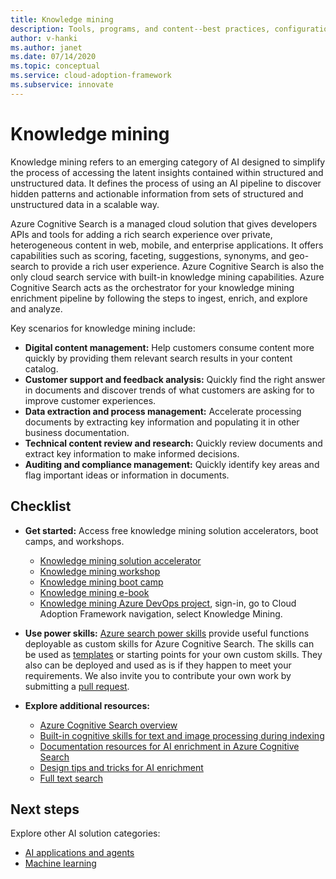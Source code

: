 ```yaml
---
title: Knowledge mining
description: Tools, programs, and content--best practices, configuration templates, and architecture guidance--to simplify adoption of AI and cloud-native practices at scale.
author: v-hanki
ms.author: janet
ms.date: 07/14/2020
ms.topic: conceptual
ms.service: cloud-adoption-framework
ms.subservice: innovate
---
```


# Knowledge mining

Knowledge mining refers to an emerging category of AI designed to simplify the process of accessing the latent insights contained within structured and unstructured data. It defines the process of using an AI pipeline to discover hidden patterns and actionable information from sets of structured and unstructured data in a scalable way.

Azure Cognitive Search is a managed cloud solution that gives developers APIs and tools for adding a rich search experience over private, heterogeneous content in web, mobile, and enterprise applications. It offers capabilities such as scoring, faceting, suggestions, synonyms, and geo-search to provide a rich user experience. Azure Cognitive Search is also the only cloud search service with built-in knowledge mining capabilities. Azure Cognitive Search acts as the orchestrator for your knowledge mining enrichment pipeline by following the steps to ingest, enrich, and explore and analyze.

Key scenarios for knowledge mining include:

- **Digital content management:** Help customers consume content more quickly by providing them relevant search results in your content catalog.
- **Customer support and feedback analysis:** Quickly find the right answer in documents and discover trends of what customers are asking for to improve customer experiences.
- **Data extraction and process management:** Accelerate processing documents by extracting key information and populating it in other business documentation.
- **Technical content review and research:** Quickly review documents and extract key information to make informed decisions.
- **Auditing and compliance management:** Quickly identify key areas and flag important ideas or information in documents.

## Checklist

- **Get started:** Access free knowledge mining solution accelerators, boot camps, and workshops.

  - [Knowledge mining solution accelerator](https://github.com/Azure-Samples/azure-search-knowledge-mining)
  - [Knowledge mining workshop](https://github.com/Azure-Samples/azure-search-knowledge-mining/tree/master/workshops)
  - [Knowledge mining boot camp](https://azure.github.io/LearnAI-KnowledgeMiningBootcamp/)
  - [Knowledge mining e-book](https://azure.microsoft.com/resources/a-developers-guide-to-building-ai-driven-knowledge-mining-solutions/)
  - [Knowledge mining Azure DevOps project](https://azuredevopsdemogenerator.azurewebsites.net/?name=kmine), sign-in, go to Cloud Adoption Framework navigation, select Knowledge Mining. 

- **Use power skills:** [Azure search power skills](https://github.com/Azure-Samples/azure-search-power-skills) provide useful functions deployable as custom skills for Azure Cognitive Search. The skills can be used as [templates](https://github.com/Azure-Samples/azure-search-power-skills/blob/master/Template/HelloWorld/README.md) or starting points for your own custom skills. They also can be deployed and used as is if they happen to meet your requirements. We also invite you to contribute your own work by submitting a [pull request](https://github.com/Azure-Samples/azure-search-power-skills/compare).

- **Explore additional resources:**

  - [Azure Cognitive Search overview](/azure/search/search-what-is-azure-search)
  - [Built-in cognitive skills for text and image processing during indexing](/azure/search/cognitive-search-predefined-skills)
  - [Documentation resources for AI enrichment in Azure Cognitive Search](/azure/search/cognitive-search-resources-documentation)
  - [Design tips and tricks for AI enrichment](/azure/search/cognitive-search-concept-troubleshooting)
  - [Full text search](/azure/search/search-lucene-query-architecture)

## Next steps

Explore other AI solution categories:

- [AI applications and agents](./ai-applications.md)
- [Machine learning](./machine-learning.md)
